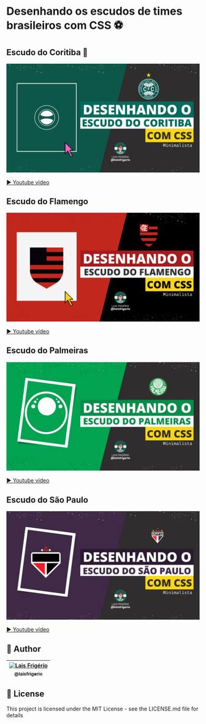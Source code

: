 # Desenhando os escudos de times brasileiros com CSS ⚽

## Escudo do Coritiba 💚

<p align="center">
  <a><img src="./capas/video-1-youtube-capa.png" alt="Desenhando escudo do Coritiba com CSS - minimalista" title="Desenhando escudo do Coritiba com CSS - minimalista"></a>
</p>

[▶️ Youtube vídeo](https://www.youtube.com/watch?v=SPd3OlV3dF8&ab_channel=LaisFrigerio)

## Escudo do Flamengo

<p align="center">
  <a><img src="./capas/video-2-youtube-capa.png" alt="Desenhando escudo do Flamengo com CSS - minimalista" title="Desenhando escudo do Flamengo com CSS - minimalista"></a>
</p>

[▶️ Youtube vídeo](https://www.youtube.com/watch?v=vYnTWPR2utc&ab_channel=LaisFrigerio)

## Escudo do Palmeiras

<p align="center">
  <a><img src="./capas/video-3-youtube-palmeiras-capa.png" alt="Desenhando escudo do Palmeiras com CSS - minimalista" title="Desenhando escudo do Palmeiras com CSS - minimalista"></a>
</p>

[▶️ Youtube vídeo](https://www.youtube.com/watch?v=NY8oVvXR7cE&ab_channel=LaisFrigerio)

## Escudo do São Paulo

<p align="center">
  <a><img src="./capas/video-4-youtube-capa-sao-paulo.png" alt="Desenhando escudo do São Paulo com CSS - minimalista" title="Desenhando escudo do São Paulo com CSS - minimalista"></a>
</p>

[▶️ Youtube vídeo](https://youtu.be/8K1EyVM23cI  )

## 👩 Author

| [<img src="https://avatars.githubusercontent.com/u/20709086?v=4" width="100px;" alt="Lais Frigério"/><br /><sub><b>@laisfrigerio</b></sub>](https://github.com/laisfrigerio)<br /> |
| :---: |

## 📄 License

This project is licensed under the MIT License - see the LICENSE.md file for details